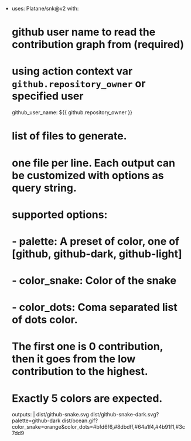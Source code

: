 - uses: Platane/snk@v2
  with:

  # github user name to read the contribution graph from (**required**)

  # using action context var `github.repository_owner` or specified user

  github_user_name: ${{ github.repository_owner }}

  # list of files to generate.

  # one file per line. Each output can be customized with options as query string.

  #

  # supported options:

  # - palette: A preset of color, one of [github, github-dark, github-light]

  # - color_snake: Color of the snake

  # - color_dots: Coma separated list of dots color.

  # The first one is 0 contribution, then it goes from the low contribution to the highest.

  # Exactly 5 colors are expected.

  outputs: |
  dist/github-snake.svg
  dist/github-snake-dark.svg?palette=github-dark
  dist/ocean.gif?color_snake=orange&color_dots=#bfd6f6,#8dbdff,#64a1f4,#4b91f1,#3c7dd9
